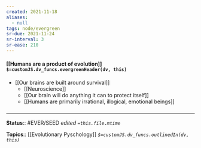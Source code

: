 ```yaml
---
created: 2021-11-18 
aliases:
  - null
tags: node/evergreen
sr-due: 2021-11-24
sr-interval: 3
sr-ease: 210
---
```


#### [[Humans are a product of evolution]] `$=customJS.dv_funcs.evergreenHeader(dv, this)`

- [[Our brains are built around survival]]
    - [[Neuroscience]]
    - [[Our brain will do anything it can to protect itself]]
    - [[Humans are primarily irrational, illogical, emotional beings]]

### <hr class="footnote"/>

**Status**:: #EVER/SEED
*edited `=this.file.mtime`*

**Topics**:: [[Evolutionary Pyschology]]
*`$=customJS.dv_funcs.outlinedIn(dv, this)`*
